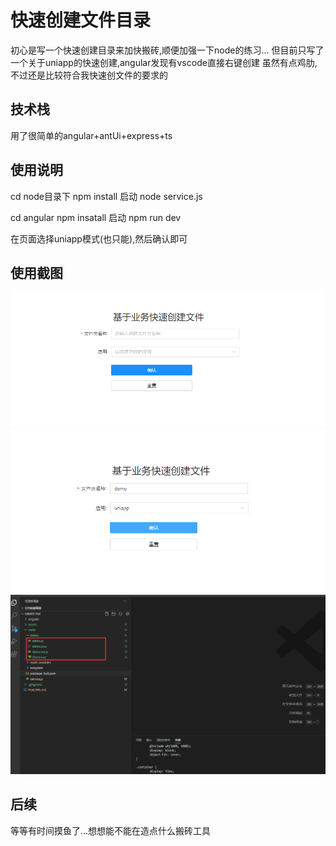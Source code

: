 # 快速创建文件目录
初心是写一个快速创建目录来加快搬砖,顺便加强一下node的练习...
但目前只写了一个关于uniapp的快速创建,angular发现有vscode直接右键创建
虽然有点鸡肋,不过还是比较符合我快速创文件的要求的

## 技术栈
用了很简单的angular+antUi+express+ts

## 使用说明
cd node目录下  npm install 
启动 node service.js

cd angular npm insatall 
启动 npm run dev

在页面选择uniapp模式(也只能),然后确认即可

## 使用截图
![这是图片](/assets/demo.png "demo")
![这是图片](/assets/demo01.png "demo")
![这是图片](/assets/demo03.png "demo")

## 后续
等等有时间摸鱼了...想想能不能在造点什么搬砖工具
